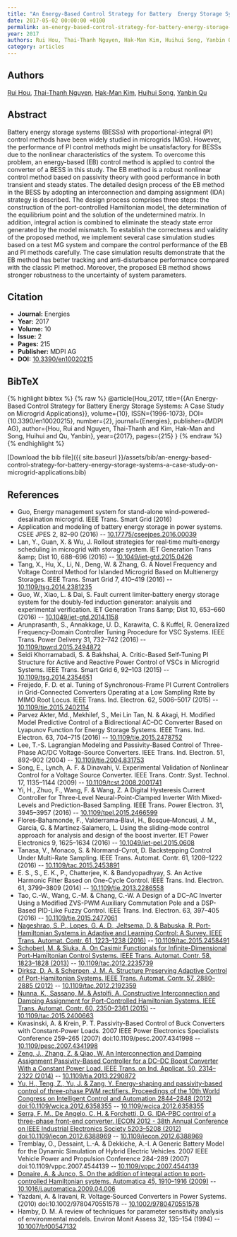 ```yaml
---
title: "An Energy-Based Control Strategy for Battery  Energy Storage Systems: A Case Study on  Microgrid Applications"
date: 2017-05-02 00:00:00 +0100
permalink: an-energy-based-control-strategy-for-battery-energy-storage-systems-a-case-study-on-microgrid-applications
year: 2017
authors: Rui Hou, Thai-Thanh Nguyen, Hak-Man Kim, Huihui Song, Yanbin Qu
category: articles
---
```

 
## Authors
[Rui Hou](authors/rui-hou), [Thai-Thanh Nguyen](authors/thai-thanh-nguyen), [Hak-Man Kim](authors/hak-man-kim), [Huihui Song](authors/huihui-song), [Yanbin Qu](authors/yanbin-qu)
 
## Abstract
Battery energy storage systems (BESSs) with proportional-integral (PI) control methods have been widely studied in microgrids (MGs). However, the performance of PI control methods might be unsatisfactory for BESSs due to the nonlinear characteristics of the system. To overcome this problem, an energy-based (EB) control method is applied to control the converter of a BESS in this study. The EB method is a robust nonlinear control method based on passivity theory with good performance in both transient and steady states. The detailed design process of the EB method in the BESS by adopting an interconnection and damping assignment (IDA) strategy is described. The design process comprises three steps: the construction of the port-controlled Hamiltonian model, the determination of the equilibrium point and the solution of the undetermined matrix. In addition, integral action is combined to eliminate the steady state error generated by the model mismatch. To establish the correctness and validity of the proposed method, we implement several case simulation studies based on a test MG system and compare the control performance of the EB and PI methods carefully. The case simulation results demonstrate that the EB method has better tracking and anti-disturbance performance compared with the classic PI method. Moreover, the proposed EB method shows stronger robustness to the uncertainty of system parameters.
 
## Citation
- **Journal:** Energies
- **Year:** 2017
- **Volume:** 10
- **Issue:** 2
- **Pages:** 215
- **Publisher:** MDPI AG
- **DOI:** [10.3390/en10020215](https://doi.org/10.3390/en10020215)
 
## BibTeX
{% highlight bibtex %}
{% raw %}
@article{Hou_2017,
  title={{An Energy-Based Control Strategy for Battery  Energy Storage Systems: A Case Study on  Microgrid Applications}},
  volume={10},
  ISSN={1996-1073},
  DOI={10.3390/en10020215},
  number={2},
  journal={Energies},
  publisher={MDPI AG},
  author={Hou, Rui and Nguyen, Thai-Thanh and Kim, Hak-Man and Song, Huihui and Qu, Yanbin},
  year={2017},
  pages={215}
}
{% endraw %}
{% endhighlight %}
 
[Download the bib file]({{ site.baseurl }}/assets/bib/an-energy-based-control-strategy-for-battery-energy-storage-systems-a-case-study-on-microgrid-applications.bib)
 
## References
- Guo, Energy management system for stand-alone wind-powered-desalination microgrid. IEEE Trans. Smart Grid (2016)
- Application and modeling of battery energy storage in power systems. CSEE JPES 2, 82–90 (2016) -- [10.17775/cseejpes.2016.00039](https://doi.org/10.17775/cseejpes.2016.00039)
- Lan, Y., Guan, X. & Wu, J. Rollout strategies for real‐time multi‐energy scheduling in microgrid with storage system. IET Generation Trans &amp;amp; Dist 10, 688–696 (2016) -- [10.1049/iet-gtd.2015.0426](https://doi.org/10.1049/iet-gtd.2015.0426)
- Tang, X., Hu, X., Li, N., Deng, W. & Zhang, G. A Novel Frequency and Voltage Control Method for Islanded Microgrid Based on Multienergy Storages. IEEE Trans. Smart Grid 7, 410–419 (2016) -- [10.1109/tsg.2014.2381235](https://doi.org/10.1109/tsg.2014.2381235)
- Guo, W., Xiao, L. & Dai, S. Fault current limiter‐battery energy storage system for the doubly‐fed induction generator: analysis and experimental verification. IET Generation Trans &amp;amp; Dist 10, 653–660 (2016) -- [10.1049/iet-gtd.2014.1158](https://doi.org/10.1049/iet-gtd.2014.1158)
- Arunprasanth, S., Annakkage, U. D., Karawita, C. & Kuffel, R. Generalized Frequency-Domain Controller Tuning Procedure for VSC Systems. IEEE Trans. Power Delivery 31, 732–742 (2016) -- [10.1109/tpwrd.2015.2494872](https://doi.org/10.1109/tpwrd.2015.2494872)
- Seidi Khorramabadi, S. & Bakhshai, A. Critic-Based Self-Tuning PI Structure for Active and Reactive Power Control of VSCs in Microgrid Systems. IEEE Trans. Smart Grid 6, 92–103 (2015) -- [10.1109/tsg.2014.2354651](https://doi.org/10.1109/tsg.2014.2354651)
- Freijedo, F. D. et al. Tuning of Synchronous-Frame PI Current Controllers in Grid-Connected Converters Operating at a Low Sampling Rate by MIMO Root Locus. IEEE Trans. Ind. Electron. 62, 5006–5017 (2015) -- [10.1109/tie.2015.2402114](https://doi.org/10.1109/tie.2015.2402114)
- Parvez Akter, Md., Mekhilef, S., Mei Lin Tan, N. & Akagi, H. Modified Model Predictive Control of a Bidirectional AC–DC Converter Based on Lyapunov Function for Energy Storage Systems. IEEE Trans. Ind. Electron. 63, 704–715 (2016) -- [10.1109/tie.2015.2478752](https://doi.org/10.1109/tie.2015.2478752)
- Lee, T.-S. Lagrangian Modeling and Passivity-Based Control of Three-Phase AC/DC Voltage-Source Converters. IEEE Trans. Ind. Electron. 51, 892–902 (2004) -- [10.1109/tie.2004.831753](https://doi.org/10.1109/tie.2004.831753)
- Song, E., Lynch, A. F. & Dinavahi, V. Experimental Validation of Nonlinear Control for a Voltage Source Converter. IEEE Trans. Contr. Syst. Technol. 17, 1135–1144 (2009) -- [10.1109/tcst.2008.2001741](https://doi.org/10.1109/tcst.2008.2001741)
- Yi, H., Zhuo, F., Wang, F. & Wang, Z. A Digital Hysteresis Current Controller for Three-Level Neural-Point-Clamped Inverter With Mixed-Levels and Prediction-Based Sampling. IEEE Trans. Power Electron. 31, 3945–3957 (2016) -- [10.1109/tpel.2015.2466599](https://doi.org/10.1109/tpel.2015.2466599)
- Flores‐Bahamonde, F., Valderrama‐Blavi, H., Bosque‐Moncusi, J. M., García, G. & Martínez‐Salamero, L. Using the sliding‐mode control approach for analysis and design of the boost inverter. IET Power Electronics 9, 1625–1634 (2016) -- [10.1049/iet-pel.2015.0608](https://doi.org/10.1049/iet-pel.2015.0608)
- Tanasa, V., Monaco, S. & Normand-Cyrot, D. Backstepping Control Under Multi-Rate Sampling. IEEE Trans. Automat. Contr. 61, 1208–1222 (2016) -- [10.1109/tac.2015.2453891](https://doi.org/10.1109/tac.2015.2453891)
- E. S., S., E. K., P., Chatterjee, K. & Bandyopadhyay, S. An Active Harmonic Filter Based on One-Cycle Control. IEEE Trans. Ind. Electron. 61, 3799–3809 (2014) -- [10.1109/tie.2013.2286558](https://doi.org/10.1109/tie.2013.2286558)
- Tao, C.-W., Wang, C.-M. & Chang, C.-W. A Design of a DC–AC Inverter Using a Modified ZVS-PWM Auxiliary Commutation Pole and a DSP-Based PID-Like Fuzzy Control. IEEE Trans. Ind. Electron. 63, 397–405 (2016) -- [10.1109/tie.2015.2477061](https://doi.org/10.1109/tie.2015.2477061)
- [Nageshrao, S. P., Lopes, G. A. D., Jeltsema, D. & Babuska, R. Port-Hamiltonian Systems in Adaptive and Learning Control: A Survey. IEEE Trans. Automat. Contr. 61, 1223–1238 (2016)](port-hamiltonian-systems-in-adaptive-and-learning-control-a-survey) -- [10.1109/tac.2015.2458491](https://doi.org/10.1109/tac.2015.2458491)
- [Schoberl, M. & Siuka, A. On Casimir Functionals for Infinite-Dimensional Port-Hamiltonian Control Systems. IEEE Trans. Automat. Contr. 58, 1823–1828 (2013)](on-casimir-functionals-for-infinite-dimensional-port-hamiltonian-control-systems) -- [10.1109/tac.2012.2235739](https://doi.org/10.1109/tac.2012.2235739)
- [Dirksz, D. A. & Scherpen, J. M. A. Structure Preserving Adaptive Control of Port-Hamiltonian Systems. IEEE Trans. Automat. Contr. 57, 2880–2885 (2012)](structure-preserving-adaptive-control-of-port-hamiltonian-systems) -- [10.1109/tac.2012.2192359](https://doi.org/10.1109/tac.2012.2192359)
- [Nunna, K., Sassano, M. & Astolfi, A. Constructive Interconnection and Damping Assignment for Port-Controlled Hamiltonian Systems. IEEE Trans. Automat. Contr. 60, 2350–2361 (2015)](constructive-interconnection-and-damping-assignment-for-port-controlled-hamiltonian-systems) -- [10.1109/tac.2015.2400663](https://doi.org/10.1109/tac.2015.2400663)
- Kwasinski, A. & Krein, P. T. Passivity-Based Control of Buck Converters with Constant-Power Loads. 2007 IEEE Power Electronics Specialists Conference 259–265 (2007) doi:10.1109/pesc.2007.4341998 -- [10.1109/pesc.2007.4341998](https://doi.org/10.1109/pesc.2007.4341998)
- [Zeng, J., Zhang, Z. & Qiao, W. An Interconnection and Damping Assignment Passivity-Based Controller for a DC–DC Boost Converter With a Constant Power Load. IEEE Trans. on Ind. Applicat. 50, 2314–2322 (2014)](an-interconnection-and-damping-assignment-passivity-based-controller-for-a-dc-dc-boost-converter-with-a-constant-power-load) -- [10.1109/tia.2013.2290872](https://doi.org/10.1109/tia.2013.2290872)
- [Yu, H., Teng, Z., Yu, J. & Zang, Y. Energy-shaping and passivity-based control of three-phase PWM rectifiers. Proceedings of the 10th World Congress on Intelligent Control and Automation 2844–2848 (2012) doi:10.1109/wcica.2012.6358355](energy-shaping-and-passivity-based-control-of-three-phase-pwm-rectifiers) -- [10.1109/wcica.2012.6358355](https://doi.org/10.1109/wcica.2012.6358355)
- [Serra, F. M., De Angelo, C. H. & Forchetti, D. G. IDA-PBC control of a three-phase front-end converter. IECON 2012 - 38th Annual Conference on IEEE Industrial Electronics Society 5203–5208 (2012) doi:10.1109/iecon.2012.6388969](ida-pbc-control-of-a-three-phase-front-end-converter) -- [10.1109/iecon.2012.6388969](https://doi.org/10.1109/iecon.2012.6388969)
- Tremblay, O., Dessaint, L.-A. & Dekkiche, A.-I. A Generic Battery Model for the Dynamic Simulation of Hybrid Electric Vehicles. 2007 IEEE Vehicle Power and Propulsion Conference 284–289 (2007) doi:10.1109/vppc.2007.4544139 -- [10.1109/vppc.2007.4544139](https://doi.org/10.1109/vppc.2007.4544139)
- [Donaire, A. & Junco, S. On the addition of integral action to port-controlled Hamiltonian systems. Automatica 45, 1910–1916 (2009)](on-the-addition-of-integral-action-to-port-controlled-hamiltonian-systems) -- [10.1016/j.automatica.2009.04.006](https://doi.org/10.1016/j.automatica.2009.04.006)
- Yazdani, A. & Iravani, R. Voltage‐Sourced Converters in Power Systems. (2010) doi:10.1002/9780470551578 -- [10.1002/9780470551578](https://doi.org/10.1002/9780470551578)
- Hamby, D. M. A review of techniques for parameter sensitivity analysis of environmental models. Environ Monit Assess 32, 135–154 (1994) -- [10.1007/bf00547132](https://doi.org/10.1007/bf00547132)

